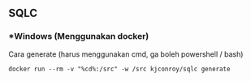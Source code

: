 ## SQLC
### *Windows (Menggunakan docker)
Cara generate (harus menggunakan cmd, ga boleh powershell / bash)

    docker run --rm -v "%cd%:/src" -w /src kjconroy/sqlc generate